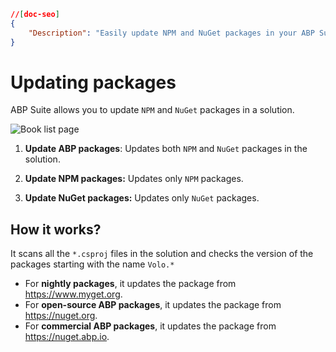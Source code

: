 ```json
//[doc-seo]
{
    "Description": "Easily update NPM and NuGet packages in your ABP Suite solution with a simple scan of your project files for seamless version management."
}
```

# Updating packages

ABP Suite allows you to update `NPM` and `NuGet` packages in a solution.

![Book list page](../images/suite-update-packages.png)

1. **Update ABP packages**:  Updates both `NPM` and `NuGet` packages in the solution. 

2. **Update NPM packages:** Updates only `NPM` packages.

3. **Update NuGet packages:** Updates only `NuGet` packages.

## How it works?

It scans all the `*.csproj` files in the solution and checks the version of the packages starting with the name  `Volo.*`

- For **nightly packages**, it updates the package from https://www.myget.org.
- For **open-source ABP packages**, it updates the package from https://nuget.org.
- For **commercial ABP packages**, it updates the package from https://nuget.abp.io.
